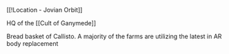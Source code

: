 [[!Location - Jovian Orbit]]

HQ of the [[Cult of Ganymede]]

Bread basket of Callisto. A majority of the farms are utilizing the latest in AR body replacement